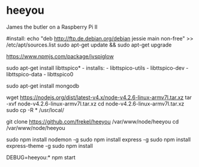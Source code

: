 # heeyou
James the butler on a Raspberry Pi II


#install:
echo "deb http://ftp.de.debian.org/debian jessie main non-free" >> /etc/apt/sources.list
sudo apt-get update && sudo apt-get upgrade

https://www.npmjs.com/package/jvspiglow

sudo apt-get install libttspico*
	- installs:
		- libttspico-utils
		- libttspico-dev
		- libttspico-data
		- libttspico0						

sudo apt-get install mongodb

wget https://nodejs.org/dist/latest-v4.x/node-v4.2.6-linux-armv7l.tar.xz
tar -xvf node-v4.2.6-linux-armv7l.tar.xz
cd node-v4.2.6-linux-armv7l.tar.xz
sudo cp -R * /usr/local/

git clone https://github.com/frekel/heeyou /var/www/node/heeyou
cd /var/www/node/heeyou

sudo npm install nodemon -g
sudo npm install express -g
sudo npm install express-theme -g
sudo npm install 

DEBUG=heeyou:* npm start


